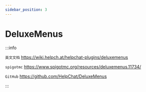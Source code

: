 ```yaml
---
sidebar_position: 3
---
```


# DeluxeMenus

:::info

`英文文档` https://wiki.helpch.at/helpchat-plugins/deluxemenus

`spigotmc` https://www.spigotmc.org/resources/deluxemenus.11734/

`GitHub` https://github.com/HelpChat/DeluxeMenus

:::
